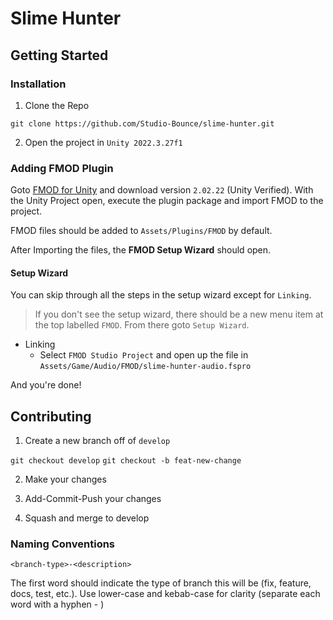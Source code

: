 # Slime Hunter

## Getting Started

### Installation

1. Clone the Repo

`git clone https://github.com/Studio-Bounce/slime-hunter.git`

2. Open the project in `Unity 2022.3.27f1`

### Adding FMOD Plugin

Goto [FMOD for Unity](https://www.fmod.com/download#fmodforunity) and download version `2.02.22` (Unity Verified).
With the Unity Project open, execute the plugin package and import FMOD to the project.

FMOD files should be added to `Assets/Plugins/FMOD` by default.

After Importing the files, the **FMOD Setup Wizard** should open.

#### Setup Wizard

You can skip through all the steps in the setup wizard except for `Linking`.
> If you don't see the setup wizard, there should be a new menu item at the top labelled `FMOD`. From there goto `Setup Wizard`.

- Linking
  - Select `FMOD Studio Project` and open up the file in `Assets/Game/Audio/FMOD/slime-hunter-audio.fspro`

And you're done!

## Contributing

1. Create a new branch off of `develop`

`git checkout develop`
`git checkout -b feat-new-change`

2. Make your changes

3. Add-Commit-Push your changes

4. Squash and merge to develop

### Naming Conventions

`<branch-type>-<description>`

The first word should indicate the type of branch this will be (fix, feature, docs, test, etc.).  Use lower-case and kebab-case for clarity (separate each word with a hyphen - )
